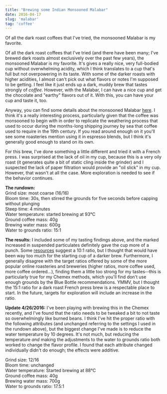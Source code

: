 ```yaml
---
title: "Brewing some Indian Monsooned Malabar"
date: 2016-04-17
slug: 'malabar'
tag: 'coffee'
---
```


Of all the dark roast coffees that I've tried, the monsooned Malabar is my favorite.
<!--more-->

Of all the dark roast coffees that I've tried (and there have been many; I've brewed dark roasts almost exclusively over the past few years), the monsooned Malabar is my favorite. It's gives a really nice, very full-bodied cup without overwhelming acidity, which I think translates to a cup that's full but not overpowering in its taste. With some of the darker roasts with higher acidities, I almost can't pick out what flavors or notes I'm supposed to be getting. I feel like it just ends up a dark, muddy brew that tastes strongly of *coffee.* However, with the Malabar, I can have a nice cup and get the chocolate and "earthy" flavors out of it. With this, you can have your cup and taste it, too.

Anyway, you can find some details about the monsooned Malabar [here](https://muddydogcoffee.wordpress.com/2010/06/23/how-stuff-is-made-monsooned-malabar-coffee/). I think it's a really interesting process, particularly given that the coffee was monsooned to begin with in order to replicate the weathering process that used to occur during the months-long shipping journey by sea that coffee used to require in the 19th century. If you read around enough on it you'll see some roasteries mention using it in espresso blends, but I think it's generally good enough to stand on its own. 

For this brew, I've done something a little different and tried it with a French press. I was surprised at the lack of oil in my cup, because this is a very oily roast (it generates quite a bit of static cling inside the grinder) and I suspected the lack of paper filtration would provide an "oil slick" in my cup. However, that wasn't at all the case. More exploration is needed to see if the behavior continues.

**The rundown:**  
Grind size: most coarse (16/16)    
Bloom time: 30s, then stirred the grounds for five seconds before capping without plunging  
Steep time: 4 minutes  
Water temperature: started brewing at 93&deg;C  
Ground coffee mass: 40g  
Brewing water mass: 600g  
Water to grounds ratio: 15:1  

**The results:**
I included some of my tasting findings above, and the marked increased in suspended particulates definitely gave the cup more of a punch. Some [resources](https://bluebottlecoffee.com/preparation-guides/french-press) suggest a 10:1 ratio, but I thought that would have been way too much for the starting cup of a darker brew. Furthermore, I generally disagree with the target ratios offered by some of the more popular online roasteries and breweries (higher ratios, more coffee used, more coffee ordered...), finding them a little too strong for my tastes--this is particularly true for my Chemex methods, which you'll find don't use enough grounds by the Blue Bottle recommendations. YMMV, but I thought the 15:1 ratio for a dark roast French press brew is a respectable place to start. In the future, targets for exploration will include an increase in the ratio.

**Update 4/26/2016:**
I've been playing with brewing this in the Chemex recently, and I've found that the ratio needs to be tweaked a bit to not taste so overwhelmingly like burned beans. I think I've hit the proper ratio with the following attributes (and unchanged referring to the settings I used in the rundown above), but the biggest change I've made is to reduce the water temperature by 10 degrees. It's not much, but reducing the temperature *and* making the adjustments to the water to grounds ratio both worked to change the flavor profile. I found that each attribute changed individually didn't do enough; the effects were additive.

Grind size: 12/16  
Bloom time: unchanged  
Water temperature: Started brewing at 88&deg;C   
Ground coffee mass: 40g  
Brewing water mass: 700g  
Water to grounds ratio: 17.5:1  
